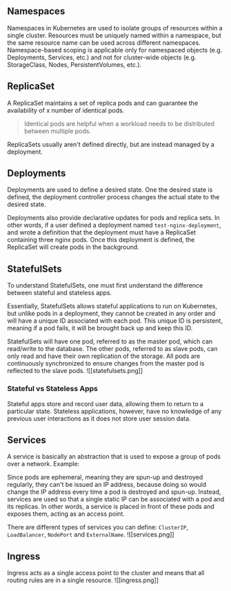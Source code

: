 ## Namespaces
Namespaces in Kubernetes are used to isolate groups of resources within a single cluster. Resources must be uniquely named within a namespace, but the same resource name can be used across different namespaces. Namespace-based scoping is applicable only for namespaced objects (e.g. Deployments, Services, etc.) and not for cluster-wide objects (e.g. StorageClass, Nodes, PersistentVolumes, etc.).
## ReplicaSet
A ReplicaSet maintains a set of replica pods and can guarantee the availability of x number of identical pods.
> Identical pods are helpful when a workload needs to be distributed between multiple pods.

ReplicaSets usually aren't defined directly, but are instead managed by a deployment.
## Deployments
Deployments are used to define a desired state. One the desired state is defined, the deployment controller process changes the actual state to the desired state.

Deployments also provide declarative updates for pods and replica sets. In other words, if a user defined a deployment named `test-nginx-deployment`, and wrote a definition that the deployment must have a ReplicaSet containing three nginx pods. Once this deployment is defined, the ReplicaSet will create pods in the background.
## StatefulSets
To understand StatefulSets, one must first understand the difference between stateful and stateless apps.

Essentially, StatefulSets allows stateful applications to run on Kubernetes, but unlike pods in a deployment, they cannot be created in any order and will have a unique ID associated with each pod. This unique ID is persistent, meaning if a pod fails, it will be brought back up and keep this ID.

StatefulSets will have one pod, referred to as the master pod, which can read/write to the database. The other pods, referred to as slave pods, can only read and have their own replication of the storage. All pods are continuously synchronized to ensure changes from the master pod is reflected to the slave pods.
![[statefulsets.png]]
### Stateful vs Stateless Apps
Stateful apps store and record user data, allowing them to return to a particular state. Stateless applications, however, have no knowledge of any previous user interactions as it does not store user session data.
## Services
A service is basically an abstraction that is used to expose a group of pods over a network. Example:

Since pods are ephemeral, meaning they are spun-up and destroyed regularly, they can't be issued an IP address, because doing so would change the IP address every time a pod is destroyed and spun-up. Instead, services are used so that a single static IP can be associated with a pod and its replicas. In other words, a service is placed in front of these pods and exposes them, acting as an access point.

There are different types of services you can define: `ClusterIP`, `LoadBalancer`, `NodePort` and `ExternalName`.
![[services.png]]
## Ingress
Ingress acts as a single access point to the cluster and means that all routing rules are in a single resource.
![[ingress.png]]